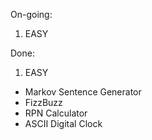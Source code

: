 On-going:

1) EASY


Done:

1) EASY 
  - Markov Sentence Generator
  - FizzBuzz
  - RPN Calculator
  - ASCII Digital Clock
